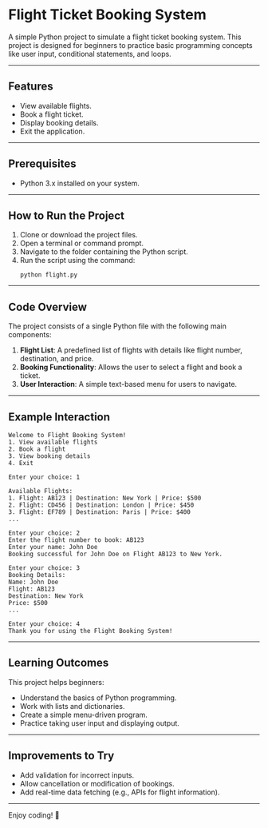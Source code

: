 # Flight Ticket Booking System

A simple Python project to simulate a flight ticket booking system. This project is designed for beginners to practice basic programming concepts like user input, conditional statements, and loops.

---

## Features
- View available flights.
- Book a flight ticket.
- Display booking details.
- Exit the application.

---

## Prerequisites
- Python 3.x installed on your system.

---

## How to Run the Project
1. Clone or download the project files.
2. Open a terminal or command prompt.
3. Navigate to the folder containing the Python script.
4. Run the script using the command:
   ```
   python flight.py
   ```

---

## Code Overview
The project consists of a single Python file with the following main components:
1. **Flight List**: A predefined list of flights with details like flight number, destination, and price.
2. **Booking Functionality**: Allows the user to select a flight and book a ticket.
3. **User Interaction**: A simple text-based menu for users to navigate.

---

## Example Interaction
```
Welcome to Flight Booking System!
1. View available flights
2. Book a flight
3. View booking details
4. Exit

Enter your choice: 1

Available Flights:
1. Flight: AB123 | Destination: New York | Price: $500
2. Flight: CD456 | Destination: London | Price: $450
3. Flight: EF789 | Destination: Paris | Price: $400
...

Enter your choice: 2
Enter the flight number to book: AB123
Enter your name: John Doe
Booking successful for John Doe on Flight AB123 to New York.

Enter your choice: 3
Booking Details:
Name: John Doe
Flight: AB123
Destination: New York
Price: $500
...

Enter your choice: 4
Thank you for using the Flight Booking System!
```

---

## Learning Outcomes
This project helps beginners:
- Understand the basics of Python programming.
- Work with lists and dictionaries.
- Create a simple menu-driven program.
- Practice taking user input and displaying output.

---

## Improvements to Try
- Add validation for incorrect inputs.
- Allow cancellation or modification of bookings.
- Add real-time data fetching (e.g., APIs for flight information).

---

Enjoy coding! 🚀
